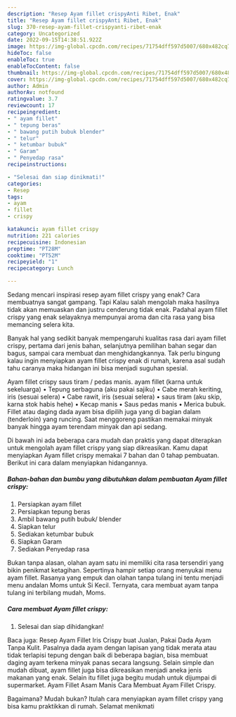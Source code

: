 ```yaml
---
description: "Resep Ayam fillet crispyAnti Ribet, Enak"
title: "Resep Ayam fillet crispyAnti Ribet, Enak"
slug: 370-resep-ayam-fillet-crispyanti-ribet-enak
category: Uncategorized
date: 2022-09-15T14:38:51.922Z
image: https://img-global.cpcdn.com/recipes/71754dff597d5007/680x482cq70/ayam-fillet-crispy-foto-resep-utama.jpg
hideToc: false
enableToc: true
enableTocContent: false
thumbnail: https://img-global.cpcdn.com/recipes/71754dff597d5007/680x482cq70/ayam-fillet-crispy-foto-resep-utama.jpg
cover: https://img-global.cpcdn.com/recipes/71754dff597d5007/680x482cq70/ayam-fillet-crispy-foto-resep-utama.jpg
author: Admin
authorAv: notfound
ratingvalue: 3.7
reviewcount: 17
recipeingredient:
- " ayam fillet"
- " tepung beras"
- " bawang putih bubuk blender"
- " telur"
- " ketumbar bubuk"
- " Garam"
- " Penyedap rasa"
recipeinstructions:

- "Selesai dan siap dinikmati!"
categories:
- Resep
tags:
- ayam
- fillet
- crispy

katakunci: ayam fillet crispy 
nutrition: 221 calories
recipecuisine: Indonesian
preptime: "PT28M"
cooktime: "PT52M"
recipeyield: "1"
recipecategory: Lunch

---
```



Sedang mencari inspirasi resep ayam fillet crispy yang enak? Cara membuatnya sangat gampang. Tapi Kalau salah mengolah maka hasilnya tidak akan memuaskan dan justru cenderung tidak enak. Padahal ayam fillet crispy yang enak selayaknya mempunyai aroma dan cita rasa yang bisa memancing selera kita.


Banyak hal yang sedikit banyak mempengaruhi kualitas rasa dari ayam fillet crispy, pertama dari jenis bahan, selanjutnya pemilihan bahan segar dan bagus, sampai cara membuat dan menghidangkannya. Tak perlu bingung kalau ingin menyiapkan ayam fillet crispy enak di rumah, karena asal sudah tahu caranya maka hidangan ini bisa menjadi suguhan spesial.

Ayam fillet crispy saus tiram / pedas manis. ayam fillet (karna untuk sekeluarga) • Tepung serbaguna (aku pakai sajiku) • Cabe merah keriting, iris (sesuai selera) • Cabe rawit, iris (sesuai selera) • saus tiram (aku skip, karna stok habis hehe) • Kecap manis • Saus pedas manis • Merica bubuk. Fillet atau daging dada ayam bisa dipilih juga yang di bagian dalam (tenderloin) yang runcing. Saat menggoreng pastikan memakai minyak banyak hingga ayam terendam minyak dan api sedang.


Di bawah ini ada beberapa cara mudah dan praktis yang dapat diterapkan untuk mengolah ayam fillet crispy yang siap dikreasikan. Kamu dapat menyiapkan Ayam fillet crispy memakai 7 bahan dan 0 tahap pembuatan. Berikut ini cara dalam menyiapkan hidangannya.

<!--inarticleads1-->

##### Bahan-bahan dan bumbu yang dibutuhkan dalam pembuatan Ayam fillet crispy:

1. Persiapkan  ayam fillet
1. Persiapkan  tepung beras
1. Ambil  bawang putih bubuk/ blender
1. Siapkan  telur
1. Sediakan  ketumbar bubuk
1. Siapkan  Garam
1. Sediakan  Penyedap rasa


Bukan tanpa alasan, olahan ayam satu ini memiliki cita rasa tersendiri yang bikin penikmat ketagihan. Sepertinya hampir setiap orang menyukai menu ayam fillet. Rasanya yang empuk dan olahan tanpa tulang ini tentu menjadi menu andalan Moms untuk Si Kecil. Ternyata, cara membuat ayam tanpa tulang ini terbilang mudah, Moms. 

<!--inarticleads2-->

##### Cara membuat Ayam fillet crispy:


1. Selesai dan siap dihidangkan!

Baca juga: Resep Ayam Fillet Iris Crispy buat Jualan, Pakai Dada Ayam Tanpa Kulit. Pasalnya dada ayam dengan lapisan yang tidak merata atau tidak terlapisi tepung dengan baik di beberapa bagian, bisa membuat daging ayam terkena minyak panas secara langsung. Selain simple dan mudah dibuat, ayam fillet juga bisa dikreasikan menjadi aneka jenis makanan yang enak. Selain itu fillet juga begitu mudah untuk dijumpai di supermarket. Ayam Fillet Asam Manis Cara Membuat Ayam Fillet Crispy. 

Bagaimana? Mudah bukan? Itulah cara menyiapkan ayam fillet crispy yang bisa kamu praktikkan di rumah. Selamat menikmati
